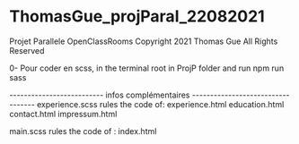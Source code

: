 # ThomasGue_projParal_22082021
Projet Parallele OpenClassRooms
Copyright 2021 Thomas Gue All Rights Reserved


0- Pour coder en scss, in the terminal root in ProjP folder
and run npm run sass 


-------------------------- infos complémentaires ----------------------------------
experience.scss rules the code of:
            experience.html
            education.html
            contact.html
            impressum.html

main.scss rules the code of :
            index.html